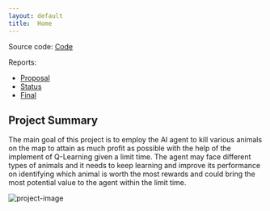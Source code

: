 ```yaml
---
layout: default
title:  Home
---
```


Source code: [Code](https://github.com/YongfeiTan/MineFarm-Farmer)  

Reports:

- [Proposal](proposal.html)
- [Status](status.html)
- [Final](final.html)


## Project Summary
The main goal of this project is to employ the AI agent to kill various animals on the map to attain as much profit as possible with the help of the implement of Q-Learning given a limit time. The agent may face different types of animals and it needs to keep learning and improve its performance on identifying which animal is worth the most rewards and could bring the most potential value to the agent within the limit time.

![project-image](https://user-images.githubusercontent.com/24601423/99140724-35862400-25f9-11eb-9193-fae85a0edda5.png)